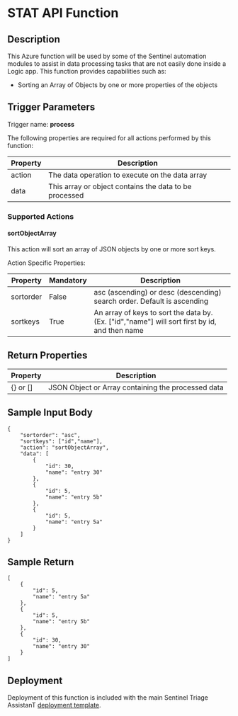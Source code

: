 # STAT API Function

## Description
This Azure function will be used by some of the Sentinel automation modules to assist in data processing tasks that are not easily done inside a Logic app.  This function provides capabilities such as:

* Sorting an Array of Objects by one or more properties of the objects

## Trigger Parameters

Trigger name: **process**

The following properties are required for all actions performed by this function:

|Property|Description|
|---|---|
|action|The data operation to execute on the data array|
|data|This array or object contains the data to be processed|

### Supported Actions

#### sortObjectArray

This action will sort an array of JSON objects by one or more sort keys.

Action Specific Properties:

|Property|Mandatory|Description|
|---|---|---|
|sortorder|False|asc (ascending) or desc (descending) search order. Default is ascending|
|sortkeys|True|An array of keys to sort the data by. (Ex. ["id","name"] will sort first by id, and then name|


## Return Properties

|Property|Description|
|---|---|
|{} or []|JSON Object or Array containing the processed data|

## Sample Input Body

```
{
    "sortorder": "asc",
    "sortkeys": ["id","name"],
    "action": "sortObjectArray",
    "data": [
        {
            "id": 30,
            "name": "entry 30"
        },
        {
            "id": 5,
            "name": "entry 5b"
        },
        {
            "id": 5,
            "name": "entry 5a"
        }
    ]
}
```

## Sample Return

```
[
    {
        "id": 5,
        "name": "entry 5a"
    },
    {
        "id": 5,
        "name": "entry 5b"
    },
    {
        "id": 30,
        "name": "entry 30"
    }
]
```

## Deployment

Deployment of this function is included with the main Sentinel Triage AssistanT  [deployment template](/Deploy/readme.md).
